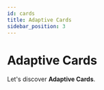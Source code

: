 ```yaml
---
id: cards
title: Adaptive Cards
sidebar_position: 3
---
```


# Adaptive Cards

Let's discover **Adaptive Cards**.